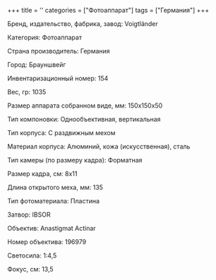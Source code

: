 +++
title = ''
categories = ["Фотоаппарат"]
tags = ["Германия"]
+++

Бренд, издательство, фабрика, завод: Voigtländer

Категория: Фотоаппарат

Страна производитель: Германия

Город: Брауншвейг

Инвентаризационный номер: 154

Вес, гр: 1035

Размер аппарата  собранном виде, мм: 150х150х50

Тип компоновки: Однообъективная, вертикальная

Тип корпуса: С раздвижным мехом

Материал корпуса: Алюминий, кожа (искусственная), сталь

Тип камеры (по размеру кадра): Форматная

Размер кадра, см: 8х11

Длина открытого меха, мм: 135

Тип фотоматериала: Пластина

Затвор: IBSOR

Объектив: Anastigmat Actinar

Номер объектива: 196979

Светосила: 1:4,5

Фокус, см: 13,5

